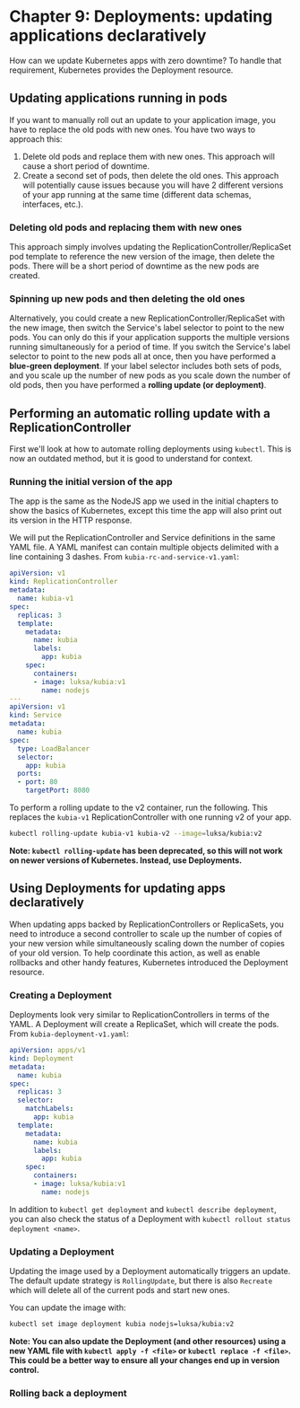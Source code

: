 # Chapter 9: Deployments: updating applications declaratively

How can we update Kubernetes apps with zero downtime? To handle that requirement, Kubernetes provides the Deployment resource.

## Updating applications running in pods

If you want to manually roll out an update to your application image, you have to replace the old pods with new ones. You have two ways to approach this:

1. Delete old pods and replace them with new ones. This approach will cause a short period of downtime.
1. Create a second set of pods, then delete the old ones. This approach will potentially cause issues because you will have 2 different versions of your app running at the same time (different data schemas, interfaces, etc.).

### Deleting old pods and replacing them with new ones

This approach simply involves updating the ReplicationController/ReplicaSet pod template to reference the new version of the image, then delete the pods. There will be a short period of downtime as the new pods are created.

### Spinning up new pods and then deleting the old ones

Alternatively, you could create a new ReplicationController/ReplicaSet with the new image, then switch the Service's label selector to point to the new pods. You can only do this if your application supports the multiple versions running simultaneously for a period of time. If you switch the Service's label selector to point to the new pods all at once, then you have performed a **blue-green deployment**. If your label selector includes both sets of pods, and you scale up the number of new pods as you scale down the number of old pods, then you have performed a **rolling update (or deployment)**.

## Performing an automatic rolling update with a ReplicationController

First we'll look at how to automate rolling deployments using `kubectl`. This is now an outdated method, but it is good to understand for context.

### Running the initial version of the app

The app is the same as the NodeJS app we used in the initial chapters to show the basics of Kubernetes, except this time the app will also print out its version in the HTTP response.

We will put the ReplicationController and Service definitions in the same YAML file. A YAML manifest can contain multiple objects delimited with a line containing 3 dashes. From `kubia-rc-and-service-v1.yaml`:

```yaml
apiVersion: v1
kind: ReplicationController
metadata:
  name: kubia-v1
spec:
  replicas: 3
  template:
    metadata:
      name: kubia
      labels:
        app: kubia
    spec:
      containers:
      - image: luksa/kubia:v1
        name: nodejs
---
apiVersion: v1
kind: Service
metadata:
  name: kubia
spec:
  type: LoadBalancer
  selector:
    app: kubia
  ports:
  - port: 80
    targetPort: 8080
```

To perform a rolling update to the v2 container, run the following. This replaces the `kubia-v1` ReplicationController with one running v2 of your app.

```bash
kubectl rolling-update kubia-v1 kubia-v2 --image=luksa/kubia:v2
```

**Note: `kubectl rolling-update` has been deprecated, so this will not work on newer versions of Kubernetes. Instead, use Deployments.**

## Using Deployments for updating apps declaratively

When updating apps backed by ReplicationControllers or ReplicaSets, you need to introduce a second controller to scale up the number of copies of your new version while simultaneously scaling down the number of copies of your old version. To help coordinate this action, as well as enable rollbacks and other handy features, Kubernetes introduced the Deployment resource.

### Creating a Deployment

Deployments look very similar to ReplicationControllers in terms of the YAML. A Deployment will create a ReplicaSet, which will create the pods. From `kubia-deployment-v1.yaml`:

```yaml
apiVersion: apps/v1
kind: Deployment
metadata:
  name: kubia
spec:
  replicas: 3
  selector:
    matchLabels:
      app: kubia
  template:
    metadata:
      name: kubia
      labels:
        app: kubia
    spec:
      containers:
      - image: luksa/kubia:v1
        name: nodejs
```

In addition to `kubectl get deployment` and `kubectl describe deployment`, you can also check the status of a Deployment with `kubectl rollout status deployment <name>`.

### Updating a Deployment

Updating the image used by a Deployment automatically triggers an update. The default update strategy is `RollingUpdate`, but there is also `Recreate` which will delete all of the current pods and start new ones.

You can update the image with:

```bash
kubectl set image deployment kubia nodejs=luksa/kubia:v2
```

**Note: You can also update the Deployment (and other resources) using a new YAML file with `kubectl apply -f <file>` or `kubectl replace -f <file>`. This could be a better way to ensure all your changes end up in version control.**

### Rolling back a deployment
